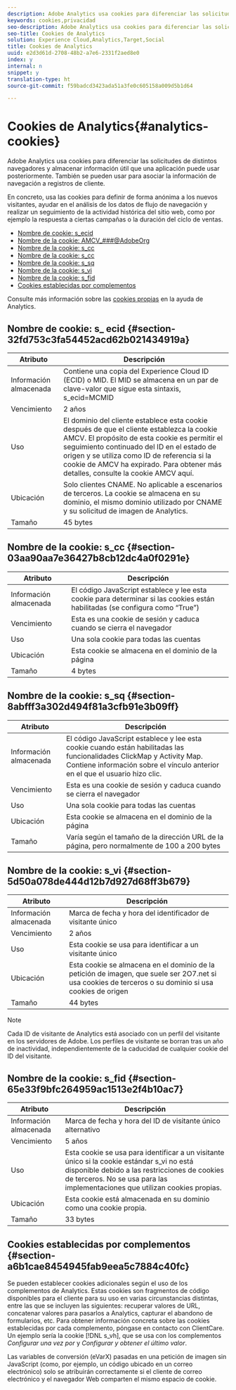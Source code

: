 ```yaml
---
description: Adobe Analytics usa cookies para diferenciar las solicitudes de distintos navegadores y almacenar información útil que una aplicación puede usar posteriormente. También se pueden usar para asociar la información de navegación a registros de cliente.
keywords: cookies,privacidad
seo-description: Adobe Analytics usa cookies para diferenciar las solicitudes de distintos navegadores y almacenar información útil que una aplicación puede usar posteriormente. También se pueden usar para asociar la información de navegación a registros de cliente.
seo-title: Cookies de Analytics
solution: Experience Cloud,Analytics,Target,Social
title: Cookies de Analytics
uuid: e2d3d61d-2708-48b2-a7e6-2331f2aed8e0
index: y
internal: n
snippet: y
translation-type: ht
source-git-commit: f59badcd3423ada51a3fe0c605158a009d5b1d64

---
```



# Cookies de Analytics{#analytics-cookies}

Adobe Analytics usa cookies para diferenciar las solicitudes de distintos navegadores y almacenar información útil que una aplicación puede usar posteriormente. También se pueden usar para asociar la información de navegación a registros de cliente.

En concreto, usa las cookies para definir de forma anónima a los nuevos visitantes, ayudar en el análisis de los datos de flujo de navegación y realizar un seguimiento de la actividad histórica del sitio web, como por ejemplo la respuesta a ciertas campañas o la duración del ciclo de ventas.

* [Nombre de cookie: s_ecid](../cookies/cookies-mc.md#section-32fd753c3fa54452acd62b021434919a)
* [Nombre de la cookie: AMCV_###@AdobeOrg](../cookies/cookies-mc.md#section-a12aa2a9296940ae82d8921b381b8fb0)
* [Nombre de la cookie: s_cc](../cookies/cookies-analytics.md#section-03aa90aa7e36427b8cb12dc4a0f0291e)
* [Nombre de la cookie: s_cc](../cookies/cookies-analytics.md#section-03aa90aa7e36427b8cb12dc4a0f0291e)
* [Nombre de la cookie: s_sq](../cookies/cookies-analytics.md#section-8abfff3a302d494f81a3cfb91e3b09ff)
* [Nombre de la cookie: s_vi](../cookies/cookies-analytics.md#section-5d50a078de444d12b7d927d68ff3b679)
* [Nombre de la cookie: s_fid](../cookies/cookies-analytics.md#section-65e33f9bfc264959ac1513e2f4b10ac7)
* [Cookies establecidas por complementos](../cookies/cookies-analytics.md#section-a6b1cae8454945fab9eea5c7884c40fc)

Consulte más información sobre las [cookies propias](/help/interface/cookies/cookies-first-party.md) en la ayuda de Analytics.

## Nombre de cookie: s_ ecid {#section-32fd753c3fa54452acd62b021434919a}

| Atributo | Descripción |
|--- |--- |
| Información almacenada | Contiene una copia del Experience Cloud ID (ECID) o MID. El MID se almacena en un par de clave-valor que sigue esta sintaxis, s_ecid=MCMID | <ECID> |
| Vencimiento | 2 años |
| Uso | El dominio del cliente establece esta cookie después de que el cliente establezca la cookie AMCV. El propósito de esta cookie es permitir el seguimiento continuado del ID en el estado de origen y se utiliza como ID de referencia si la cookie de AMCV ha expirado. Para obtener más detalles, consulte la cookie AMCV aquí. |
| Ubicación | Solo clientes CNAME. No aplicable a escenarios de terceros. La cookie se almacena en su dominio, el mismo dominio utilizado por CNAME y su solicitud de imagen de Analytics. |
| Tamaño | 45 bytes |

## Nombre de la cookie: s_cc {#section-03aa90aa7e36427b8cb12dc4a0f0291e}

| Atributo | Descripción |
|--- |--- |
| Información almacenada | El código JavaScript establece y lee esta cookie para determinar si las cookies están habilitadas (se configura como “True”) |
| Vencimiento | Esta es una cookie de sesión y caduca cuando se cierra el navegador |
| Uso | Una sola cookie para todas las cuentas |
| Ubicación | Esta cookie se almacena en el dominio de la página |
| Tamaño | 4 bytes |

## Nombre de la cookie: s_sq  {#section-8abfff3a302d494f81a3cfb91e3b09ff}

| Atributo | Descripción |
|--- |--- |
| Información almacenada | El código JavaScript establece y lee esta cookie cuando están habilitadas las funcionalidades ClickMap y Activity Map. Contiene información sobre el vínculo anterior en el que el usuario hizo clic. |
| Vencimiento | Esta es una cookie de sesión y caduca cuando se cierra el navegador |
| Uso | Una sola cookie para todas las cuentas |
| Ubicación | Esta cookie se almacena en el dominio de la página |
| Tamaño | Varía según el tamaño de la dirección URL de la página, pero normalmente de 100 a 200 bytes |

## Nombre de la cookie: s_vi {#section-5d50a078de444d12b7d927d68ff3b679}

| Atributo | Descripción |
|--- |--- |
| Información almacenada | Marca de fecha y hora del identificador de visitante único |
| Vencimiento | 2 años |
| Uso | Esta cookie se usa para identificar a un visitante único |
| Ubicación | Esta cookie se almacena en el dominio de la petición de imagen, que suele ser 2O7.net si usa cookies de terceros o su dominio si usa cookies de origen |
| Tamaño | 44 bytes |

>[!NOTE]
>
>Cada ID de visitante de Analytics está asociado con un perfil del visitante en los servidores de Adobe. Los perfiles de visitante se borran tras un año de inactividad, independientemente de la caducidad de cualquier cookie del ID del visitante.

## Nombre de la cookie: s_fid  {#section-65e33f9bfc264959ac1513e2f4b10ac7}

| Atributo | Descripción |
|--- |--- |
| Información almacenada | Marca de fecha y hora del ID de visitante único alternativo |
| Vencimiento | 5 años |
| Uso | Esta cookie se usa para identificar a un visitante único  si la cookie estándar s_vi no está disponible debido a las restricciones de cookies de terceros. No se usa para las implementaciones que utilizan cookies propias. |
| Ubicación | Esta cookie está almacenada en su dominio como una cookie propia. |
| Tamaño | 33 bytes |

## Cookies establecidas por complementos  {#section-a6b1cae8454945fab9eea5c7884c40fc}

Se pueden establecer cookies adicionales según el uso de los complementos de Analytics. Estas cookies son fragmentos de código disponibles para el cliente para su uso en varias circunstancias distintas, entre las que se incluyen las siguientes: recuperar valores de URL, concatenar valores para pasarlos a Analytics, capturar el abandono de formularios, etc. Para obtener información concreta sobre las cookies establecidas por cada complemento, póngase en contacto con ClientCare. Un ejemplo sería la cookie [!DNL s_vh], que se usa con los complementos *Configurar una vez por* y *Configurar y obtener el último valor*.

Las variables de conversión (eVarX) pasadas en una petición de imagen sin JavaScript (como, por ejemplo, un código ubicado en un correo electrónico) solo se atribuirán correctamente si el cliente de correo electrónico y el navegador Web comparten el mismo espacio de cookie.
